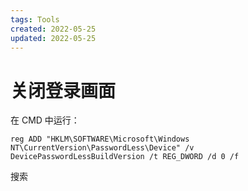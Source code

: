 ```yaml
---
tags: Tools
created: 2022-05-25
updated: 2022-05-25
---
```


# 关闭登录画面

在 CMD 中运行：
```shell
reg ADD "HKLM\SOFTWARE\Microsoft\Windows NT\CurrentVersion\PasswordLess\Device" /v DevicePasswordLessBuildVersion /t REG_DWORD /d 0 /f
```

搜索
